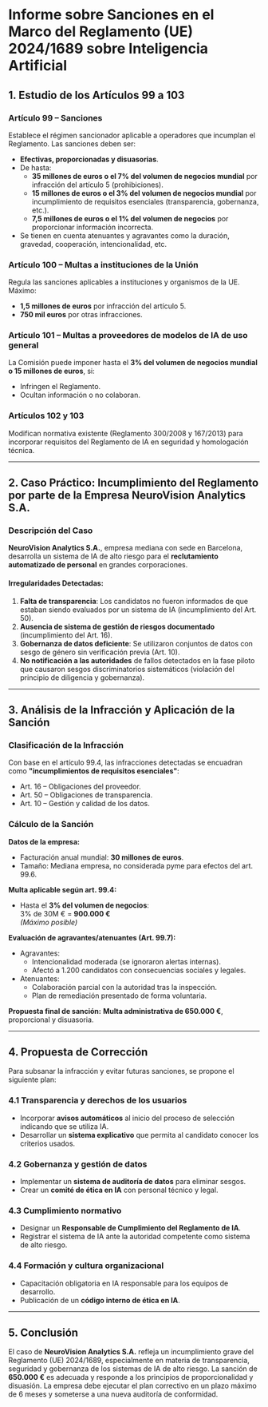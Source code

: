 # Informe sobre Sanciones en el Marco del Reglamento (UE) 2024/1689 sobre Inteligencia Artificial

## 1. Estudio de los Artículos 99 a 103

### Artículo 99 – Sanciones
Establece el régimen sancionador aplicable a operadores que incumplan el Reglamento. Las sanciones deben ser:
- **Efectivas, proporcionadas y disuasorias**.
- De hasta:
  - **35 millones de euros o el 7% del volumen de negocios mundial** por infracción del artículo 5 (prohibiciones).
  - **15 millones de euros o el 3% del volumen de negocios mundial** por incumplimiento de requisitos esenciales (transparencia, gobernanza, etc.).
  - **7,5 millones de euros o el 1% del volumen de negocios** por proporcionar información incorrecta.
- Se tienen en cuenta atenuantes y agravantes como la duración, gravedad, cooperación, intencionalidad, etc.

### Artículo 100 – Multas a instituciones de la Unión
Regula las sanciones aplicables a instituciones y organismos de la UE. Máximo:
- **1,5 millones de euros** por infracción del artículo 5.
- **750 mil euros** por otras infracciones.

### Artículo 101 – Multas a proveedores de modelos de IA de uso general
La Comisión puede imponer hasta el **3% del volumen de negocios mundial o 15 millones de euros**, si:
- Infringen el Reglamento.
- Ocultan información o no colaboran.

### Artículos 102 y 103
Modifican normativa existente (Reglamento 300/2008 y 167/2013) para incorporar requisitos del Reglamento de IA en seguridad y homologación técnica.

---

## 2. Caso Práctico: Incumplimiento del Reglamento por parte de la Empresa **NeuroVision Analytics S.A.**

### Descripción del Caso

**NeuroVision Analytics S.A.**, empresa mediana con sede en Barcelona, desarrolla un sistema de IA de alto riesgo para el **reclutamiento automatizado de personal** en grandes corporaciones.

#### Irregularidades Detectadas:
1. **Falta de transparencia**: Los candidatos no fueron informados de que estaban siendo evaluados por un sistema de IA (incumplimiento del Art. 50).
2. **Ausencia de sistema de gestión de riesgos documentado** (incumplimiento del Art. 16).
3. **Gobernanza de datos deficiente**: Se utilizaron conjuntos de datos con sesgo de género sin verificación previa (Art. 10).
4. **No notificación a las autoridades** de fallos detectados en la fase piloto que causaron sesgos discriminatorios sistemáticos (violación del principio de diligencia y gobernanza).

---

## 3. Análisis de la Infracción y Aplicación de la Sanción

### Clasificación de la Infracción
Con base en el artículo 99.4, las infracciones detectadas se encuadran como **"incumplimientos de requisitos esenciales"**:

- Art. 16 – Obligaciones del proveedor.
- Art. 50 – Obligaciones de transparencia.
- Art. 10 – Gestión y calidad de los datos.

### Cálculo de la Sanción

**Datos de la empresa:**
- Facturación anual mundial: **30 millones de euros**.
- Tamaño: Mediana empresa, no considerada pyme para efectos del art. 99.6.

**Multa aplicable según art. 99.4:**
- Hasta el **3% del volumen de negocios**:  
  3% de 30M € = **900.000 €**  
  *(Máximo posible)*

**Evaluación de agravantes/atenuantes (Art. 99.7):**
- Agravantes:
  - Intencionalidad moderada (se ignoraron alertas internas).
  - Afectó a 1.200 candidatos con consecuencias sociales y legales.
- Atenuantes:
  - Colaboración parcial con la autoridad tras la inspección.
  - Plan de remediación presentado de forma voluntaria.

**Propuesta final de sanción:**
**Multa administrativa de 650.000 €**, proporcional y disuasoria.

---

## 4. Propuesta de Corrección

Para subsanar la infracción y evitar futuras sanciones, se propone el siguiente plan:

### 4.1 Transparencia y derechos de los usuarios
- Incorporar **avisos automáticos** al inicio del proceso de selección indicando que se utiliza IA.
- Desarrollar un **sistema explicativo** que permita al candidato conocer los criterios usados.

### 4.2 Gobernanza y gestión de datos
- Implementar un **sistema de auditoría de datos** para eliminar sesgos.
- Crear un **comité de ética en IA** con personal técnico y legal.

### 4.3 Cumplimiento normativo
- Designar un **Responsable de Cumplimiento del Reglamento de IA**.
- Registrar el sistema de IA ante la autoridad competente como sistema de alto riesgo.

### 4.4 Formación y cultura organizacional
- Capacitación obligatoria en IA responsable para los equipos de desarrollo.
- Publicación de un **código interno de ética en IA**.

---

## 5. Conclusión

El caso de **NeuroVision Analytics S.A.** refleja un incumplimiento grave del Reglamento (UE) 2024/1689, especialmente en materia de transparencia, seguridad y gobernanza de los sistemas de IA de alto riesgo. La sanción de **650.000 €** es adecuada y responde a los principios de proporcionalidad y disuasión. La empresa debe ejecutar el plan correctivo en un plazo máximo de 6 meses y someterse a una nueva auditoría de conformidad.